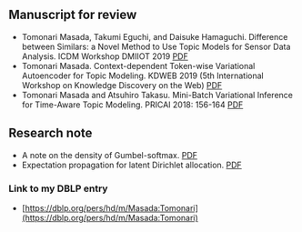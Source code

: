 ## Manuscript for review
- Tomonari Masada, Takumi Eguchi, and Daisuke Hamaguchi. Difference between Similars: a Novel Method to Use Topic Models for Sensor Data Analysis. ICDM Workshop DMIIOT 2019 [PDF](https://github.com/tomonari-masada/research-notes/blob/master/pdf/myDMIIOT__Revised_.pdf)
- Tomonari Masada. Context-dependent Token-wise Variational Autoencoder for Topic Modeling. KDWEB 2019 (5th International Workshop on Knowledge Discovery on the Web) [PDF](https://github.com/tomonari-masada/research-notes/blob/master/pdf/kdweb2019paper1-190621104646.pdf)
- Tomonari Masada and Atsuhiro Takasu. Mini-Batch Variational Inference for Time-Aware Topic Modeling. PRICAI 2018: 156-164
 [PDF](https://github.com/tomonari-masada/research-notes/blob/master/pdf/mypricai2018-180824082723.pdf)
## Research note
- A note on the density of Gumbel-softmax. [PDF](https://github.com/tomonari-masada/research-notes/blob/master/pdf/anoteonthedensityofgumbelsoftmax-190529061107.pdf)
- Expectation propagation for latent Dirichlet allocation. [PDF](https://github.com/tomonari-masada/research-notes/blob/master/pdf/expectationpropagationforlatentdirichletallocation-181122064424.pdf)
### Link to my DBLP entry
- [https://dblp.org/pers/hd/m/Masada:Tomonari](https://dblp.org/pers/hd/m/Masada:Tomonari)
